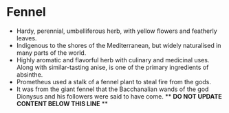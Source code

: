 Fennel
======

* Hardy, perennial, umbelliferous herb, with yellow flowers and featherly leaves.
* Indigenous to the shores of the Mediterranean, but widely naturalised in many parts of the world.
* Highly aromatic and flavorful herb with culinary and medicinal uses. Along with similar-tasting anise, is one of the primary ingredients of absinthe.
* Prometheus used a stalk of a fennel plant to steal fire from the gods.
* It was from the giant fennel that the Bacchanalian wands of the god Dionysus and his followers were said to have come.
** **DO NOT UPDATE CONTENT BELOW THIS LINE** **

